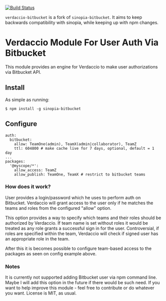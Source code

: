 [![Build Status](https://travis-ci.org/idangozlan/verdaccio-bitbucket.svg?branch=master)](https://travis-ci.org/idangozlan/verdaccio-bitbucket)

`verdaccio-bitbucket` is a fork of `sinopia-bitbucket`. It aims to keep backwards compatibility with sinopia, while keeping up with npm changes.

# Verdaccio Module For User Auth Via Bitbucket

This module provides an engine for Verdaccio to make user authorizations via 
Bitbucket API.

## Install

As simple as running:

    $ npm install -g sinopia-bitbucket

## Configure

    auth:
      bitbucket:
        allow: TeamOne(admin), TeamX(admin|collaborator), TeamZ
        ttl: 604800 # make cache live for 7 days, optional, default = 1 day
    ...
    packages:
      '@myscope/*':
        allow_access: TeamZ
        allow_publish: TeamOne, TeamX # restrict to bitbucket teams

### How does it work?

User provides a login/password which he uses to perform auth on Bitbucket.
Verdaccio will grant access to the user only if he matches the teams and roles
from the configured "allow" option.

This option provides a way to specify which teams and their roles should be
authorized by Verdaccio. If team name is set without roles it would be treated
as any role grants a successful sign in for the user. Controversial, if roles 
are specified within the team, Verdaccio will check if signed user has an
appropriate role in the team.

After this it is becomes possible to configure team-based access to the packages
as seen on config example above.

### Notes

It is currently not supported adding Bitbucket user via npm command line.
Maybe I will add this option in the future if there would be such need.
If you want to help improve this module - feel free to contribute or do whatever
you want. License is MIT, as usual.
